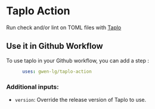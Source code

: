 # Taplo Action
Run check and/or lint on TOML files with [Taplo](https://taplo.tamasfe.dev/)

## Use it in Github Workflow

To use taplo in your Github workflow, you can add a step :
```yaml
      uses: gwen-lg/taplo-action
```

### Additional inputs:
- `version`: Override the release version of Taplo to use.
